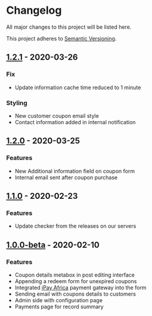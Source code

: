 # Changelog
All major changes to this project will be listed here.

This project adheres to [Semantic Versioning](https://semver.org/spec/v2.0.0.html).

## [1.2.1] - 2020-03-26
### Fix
- Update information cache time reduced to 1 minute

### Styling
- New customer coupon email style
- Contact information added in internal notification

## [1.2.0] - 2020-03-25
### Features
- New Additional information field on coupon form
- Internal email sent after coupon purchase

## [1.1.0] - 2020-02-23
### Features
- Update checker from the releases on our servers

## [1.0.0-beta] -  2020-02-10
### Features
- Coupon details metabox in post editing interface
- Appending a redeem form for unexpired coupons
- Integrated [iPay Africa](https://ipayafrica.com) payment gateway into the form
- Sending email with coupons details to customers
- Admin side with configuration page
- Payments page for record summary


[1.2.1]: https://github.com/slashdotlabs/slashdotlabs_coupons_cart_plugin/compare/v1.2.0...v1.2.1
[1.2.0]: https://github.com/slashdotlabs/slashdotlabs_coupons_cart_plugin/compare/v1.1.0...v1.2.0
[1.1.0]: https://github.com/slashdotlabs/slashdotlabs_coupons_cart_plugin/compare/v1.0.0-beta...v1.1.0
[1.0.0-beta]: https://github.com/slashdotlabs/slashdotlabs_coupons_cart_plugin/releases/tag/v1.0.0-beta